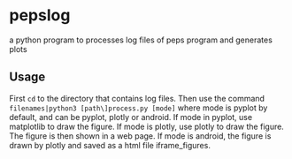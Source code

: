 # pepslog
a python program to processes log files of peps program and generates plots

## Usage
First `cd` to the directory that contains log files. Then use the command
`filenames|python3 [path\]process.py [mode]`
where mode is pyplot by default, and can be pyplot, plotly or android. If mode in pyplot, use matplotlib to draw the figure. If mode is plotly, use plotly to draw the figure. The figure is then shown in a web page. If mode is android, the figure is drawn by plotly and saved as a html file iframe_figures.
